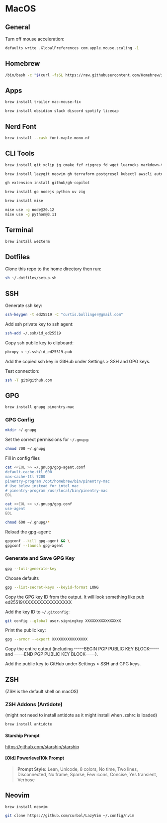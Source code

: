 # MacOS

## General

Turn off mouse acceleration:

```sh
defaults write .GlobalPreferences com.apple.mouse.scaling -1
```

## Homebrew

```sh
/bin/bash -c "$(curl -fsSL https://raw.githubusercontent.com/Homebrew/install/HEAD/install.sh)"
```

## Apps

```sh
brew install trailer mac-mouse-fix
```

```sh
brew install obsidian slack discord spotify licecap
```

## Nerd Font

```sh
brew install --cask font-maple-mono-nf
```

## CLI Tools

```sh
brew install git xclip jq cmake fzf ripgrep fd wget luarocks markdown-toc prettier
```

```sh
brew install lazygit neovim gh terraform postgresql kubectl awscli automake
```

```sh
gh extension install github/gh-copilot
```

```sh
brew install go nodejs python uv zig
```

```sh
brew install mise
```

```sh
mise use -g node@20.12
mise use -g python@3.11
```

## Terminal

```sh
brew install wezterm
```

## Dotfiles

Clone this repo to the home directory then run:

```sh
sh ~/.dotfiles/setup.sh
```

## SSH

Generate ssh key:

```sh
ssh-keygen -t ed25519 -C "curtis.bollinger@gmail.com"
```

Add ssh private key to ssh agent:

```sh
ssh-add ~/.ssh/id_ed25519
```

Copy ssh public key to clipboard:

```sh
pbcopy < ~/.ssh/id_ed25519.pub
```

Add the copied ssh key in GitHub under Settings > SSH and GPG keys.

Test connection:

```sh
ssh -T git@github.com
```

## GPG

```sh
brew install gnupg pinentry-mac
```

### GPG Config

```sh
mkdir ~/.gnupg
```

Set the correct permissions for `~/.gnupg`:

```sh
chmod 700 ~/.gnupg
```

Fill in config files

```sh
cat <<EOL >> ~/.gnupg/gpg-agent.conf
default-cache-ttl 600
max-cache-ttl 7200
pinentry-program /opt/homebrew/bin/pinentry-mac
# Use below instead for intel mac
# pinentry-program /usr/local/bin/pinentry-mac
EOL
```

```sh
cat <<EOL >> ~/.gnupg/gpg.conf
use-agent
EOL
```

```sh
chmod 600 ~/.gnupg/*
```

Reload the gpg-agent:

```sh
gpgconf --kill gpg-agent && \
gpgconf --launch gpg-agent
```

### Generate and Save GPG Key

```sh
gpg --full-generate-key
```

Choose defaults

```sh
gpg --list-secret-keys --keyid-format LONG
```

Copy the GPG key ID from the output. It will look something like pub ed25519/XXXXXXXXXXXXXXXX

Add the key ID to `~/.gitconfig`:

```sh
git config --global user.signingkey XXXXXXXXXXXXXXXX
```

Print the public key:

```sh
gpg --armor --export XXXXXXXXXXXXXXXX
```

Copy the entire output (including -----BEGIN PGP PUBLIC KEY BLOCK----- and -----END PGP PUBLIC KEY BLOCK-----).

Add the public key to GitHub under Settings > SSH and GPG keys.

## ZSH

(ZSH is the default shell on macOS)

### ZSH Addons (Antidote)

(might not need to install antidote as it might install when .zshrc is loaded)

```sh
brew install antidote
```

#### Starship Prompt

<https://github.com/starship/starship>

#### [Old] Powerlevel10k Prompt

> **Prompt Style:** Lean, Unicode, 8 colors, No time, Two lines, Disconnected, No frame, Sparse, Few icons, Concise, Yes transient, Verbose

## Neovim

```sh
brew install neovim
```

```sh
git clone https://github.com/curbol/LazyVim ~/.config/nvim
```
